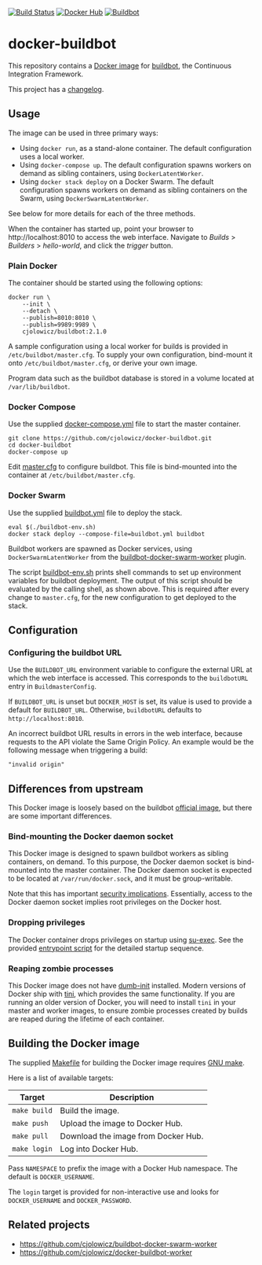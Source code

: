 [![Build Status](https://travis-ci.com/cjolowicz/docker-buildbot.svg?branch=master)](https://travis-ci.com/cjolowicz/docker-buildbot)
[![Docker Hub](https://img.shields.io/docker/cloud/build/cjolowicz/buildbot.svg)](https://hub.docker.com/r/cjolowicz/buildbot)
[![Buildbot](https://img.shields.io/badge/buildbot-2.1.0-brightgreen.svg)](https://buildbot.net/)

# docker-buildbot

This repository contains a [Docker image](buildbot/Dockerfile) for
[buildbot](https://buildbot.net/), the Continuous Integration
Framework.

This project has a [changelog](CHANGELOG.md).

## Usage

The image can be used in three primary ways:

- Using `docker run`, as a stand-alone container. The default
  configuration uses a local worker.
- Using `docker-compose up`. The default configuration spawns workers
  on demand as sibling containers, using `DockerLatentWorker`.
- Using `docker stack deploy` on a Docker Swarm. The default
  configuration spawns workers on demand as sibling containers on the
  Swarm, using `DockerSwarmLatentWorker`.

See below for more details for each of the three methods.

When the container has started up, point your browser to
http://localhost:8010 to access the web interface. Navigate to
_Builds_ > _Builders_ > _hello-world_, and click the _trigger_ button.

### Plain Docker

The container should be started using the following options:

```
docker run \
    --init \
    --detach \
    --publish=8010:8010 \
    --publish=9989:9989 \
    cjolowicz/buildbot:2.1.0
```

A sample configuration using a local worker for builds is provided in
`/etc/buildbot/master.cfg`. To supply your own configuration,
bind-mount it onto `/etc/buildbot/master.cfg`, or derive your own
image.

Program data such as the buildbot database is stored in a volume
located at `/var/lib/buildbot`.

### Docker Compose

Use the supplied [docker-compose.yml](docker-compose.yml) file to
start the master container.

```shell
git clone https://github.com/cjolowicz/docker-buildbot.git
cd docker-buildbot
docker-compose up
```

Edit [master.cfg](master.cfg) to configure buildbot. This file is
bind-mounted into the container at `/etc/buildbot/master.cfg`.

### Docker Swarm

Use the supplied [buildbot.yml](buildbot.yml) file to deploy the
stack.

```shell
eval $(./buildbot-env.sh)
docker stack deploy --compose-file=buildbot.yml buildbot
```

Buildbot workers are spawned as Docker services, using
`DockerSwarmLatentWorker` from the
[buildbot-docker-swarm-worker](https://pypi.org/project/buildbot-docker-swarm-worker/)
plugin.

The script [buildbot-env.sh](buildbot-env.sh) prints shell commands to
set up environment variables for buildbot deployment. The output of
this script should be evaluated by the calling shell, as shown
above. This is required after every change to `master.cfg`, for the
new configuration to get deployed to the stack.

## Configuration

### Configuring the buildbot URL

Use the `BUILDBOT_URL` environment variable to configure the external
URL at which the web interface is accessed. This corresponds to the
`buildbotURL` entry in `BuildmasterConfig`.

If `BUILDBOT_URL` is unset but `DOCKER_HOST` is set, its value is used
to provide a default for `BUILDBOT_URL`. Otherwise, `buildbotURL`
defaults to `http://localhost:8010`.

An incorrect buildbot URL results in errors in the web interface,
because requests to the API violate the Same Origin Policy. An example
would be the following message when triggering a build:

    "invalid origin"

## Differences from upstream

This Docker image is loosely based on the buildbot
[official image](https://github.com/buildbot/buildbot/tree/master/master/Dockerfile),
but there are some important differences.

### Bind-mounting the Docker daemon socket

This Docker image is designed to spawn buildbot workers as sibling
containers, on demand. To this purpose, the Docker daemon socket is
bind-mounted into the master container. The Docker daemon socket is
expected to be located at `/var/run/docker.sock`, and it must be
group-writable.

Note that this has important
[security implications](https://docs.docker.com/engine/security/security/). Essentially,
access to the Docker daemon socket implies root privileges on the
Docker host.

### Dropping privileges

The Docker container drops privileges on startup using
[su-exec](https://github.com/ncopa/su-exec). See the provided
[entrypoint script](buildbot/docker-entrypoint.sh) for the
detailed startup sequence.

### Reaping zombie processes

This Docker image does not have
[dumb-init](https://github.com/Yelp/dumb-init) installed. Modern
versions of Docker ship with [tini](https://github.com/krallin/tini),
which provides the same functionality. If you are running an older
version of Docker, you will need to install `tini` in your master and
worker images, to ensure zombie processes created by builds are reaped
during the lifetime of each container.

## Building the Docker image

The supplied [Makefile](Makefile) for building the Docker image
requires [GNU make](https://www.gnu.org/software/make/).

Here is a list of available targets:

| Target | Description |
| --- | --- |
| `make build` | Build the image. |
| `make push` | Upload the image to Docker Hub. |
| `make pull` | Download the image from Docker Hub. |
| `make login` | Log into Docker Hub. |

Pass `NAMESPACE` to prefix the image with a Docker Hub namespace. The
default is `DOCKER_USERNAME`.

The `login` target is provided for non-interactive use and looks
for `DOCKER_USERNAME` and `DOCKER_PASSWORD`.

## Related projects

- https://github.com/cjolowicz/buildbot-docker-swarm-worker
- https://github.com/cjolowicz/docker-buildbot-worker
